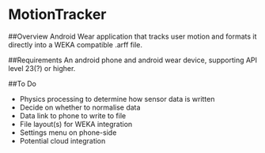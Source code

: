 # MotionTracker

##Overview
Android Wear application that tracks user motion and formats it directly into a WEKA compatible .arff file.

##Requirements
An android phone and android wear device, supporting API level 23(?) or higher.

##To Do
* Physics processing to determine how sensor data is written
* Decide on whether to normalise data
* Data link to phone to write to file
* File layout(s) for WEKA integration
* Settings menu on phone-side
* Potential cloud integration
